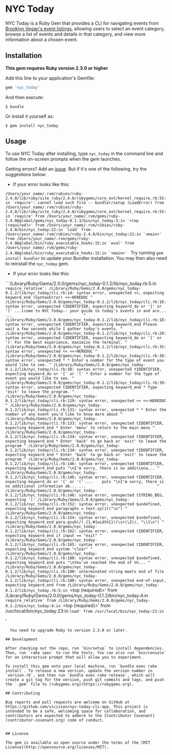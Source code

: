 # NYC Today

NYC Today is a Ruby Gem that provides a CLI for navigating events from [Brooklyn Vegan's event listings](http://nyc-shows.brooklynvegan.com/), allowing users to select an event category, browse a list of events and details in that category, and view more information about a chosen event.

## Installation

**This gem requires Ruby version 2.3.0 or higher**

Add this line to your application's Gemfile:

```ruby
gem 'nyc_today'
```

And then execute:

    $ bundle

Or install it yourself as:

    $ gem install nyc_today

## Usage

To use NYC Today after installing, type `nyc_today` in the command line and follow the on-screen prompts when the gem launches.

Getting errors? Add an [issue](https://github.com/vicision/nyc-today-cli-app/issues). But if it's one of the following, try the suggestions below:

* If your error looks like this:

```/Users/your_name/.rvm/rubies/ruby-2.4.0/lib/ruby/site_ruby/2.4.0/rubygems/core_ext/kernel_require.rb:55:in `require': cannot load such file -- bundler/setup (LoadError)
    from /Users/your_name/.rvm/rubies/ruby-2.4.0/lib/ruby/site_ruby/2.4.0/rubygems/core_ext/kernel_require.rb:55:in `require'
    from /Users/your_name/.rvm/gems/ruby-2.4.0@global/gems/nyc_today-0.1.3/bin/nyc_today:3:in `<top (required)>'
    from /Users/your_name/.rvm/rubies/ruby-2.4.0/bin/nyc_today:22:in `load'
    from /Users/your_name/.rvm/rubies/ruby-2.4.0/bin/nyc_today:22:in `<main>'
    from /Users/your_name/.rvm/gems/ruby-2.4.0@global/bin/ruby_executable_hooks:15:in `eval'
    from /Users/your_name/.rvm/gems/ruby-2.4.0@global/bin/ruby_executable_hooks:15:in `<main>'
    ```
    Try running `gem install bundler` to update your Bundler installation. You may then also need to reinstall the `nyc_today` gem.

* If your error looks like this:

```/Library/Ruby/Gems/2.0.0/gems/nyc_today-0.1.2/lib/nyc_today.rb:5:in `require_relative': /Library/Ruby/Gems/2.0.0/gems/nyc_today-0.1.2/lib/nyc_today/cli.rb:14: syntax error, unexpected <<, expecting keyword_end (SyntaxError)
  <<~HEREDOC
    ^
/Library/Ruby/Gems/2.0.0/gems/nyc_today-0.1.2/lib/nyc_today/cli.rb:16: syntax error, unexpected tIDENTIFIER, expecting keyword_do or '{' or '('
...lcome to NYC Today-- your guide to today's events in and aro...
...                               ^
/Library/Ruby/Gems/2.0.0/gems/nyc_today-0.1.2/lib/nyc_today/cli.rb:18: syntax error, unexpected tIDENTIFIER, expecting keyword_end
    Please wait a few seconds while I gather today's events.
                                                    ^
/Library/Ruby/Gems/2.0.0/gems/nyc_today-0.1.2/lib/nyc_today/cli.rb:20: syntax error, unexpected tIDENTIFIER, expecting keyword_do or '{' or '('
    For the best experience, maximize the terminal.
                                         ^
/Library/Ruby/Gems/2.0.0/gems/nyc_today-0.1.2/lib/nyc_today/cli.rb:35: syntax error, unexpected <<
  <<~HEREDOC
    ^
/Library/Ruby/Gems/2.0.0/gems/nyc_today-0.1.2/lib/nyc_today/cli.rb:38: syntax error, unexpected *
    * Enter a number for the type of event you would like to see.
     ^
/Library/Ruby/Gems/2.0.0/gems/nyc_today-0.1.2/lib/nyc_today/cli.rb:38: syntax error, unexpected tIDENTIFIER, expecting keyword_do or '{' or '('
    * Enter a number for the type of event you would like to see.
                                 ^
/Library/Ruby/Gems/2.0.0/gems/nyc_today-0.1.2/lib/nyc_today/cli.rb:39: syntax error, unexpected tIDENTIFIER, expecting keyword_end
    * Type 'exit' to leave the program.
                    ^
/Library/Ruby/Gems/2.0.0/gems/nyc_today-0.1.2/lib/nyc_today/cli.rb:129: syntax error, unexpected <<
  <<~HEREDOC
    ^
/Library/Ruby/Gems/2.0.0/gems/nyc_today-0.1.2/lib/nyc_today/cli.rb:131: syntax error, unexpected *
    * Enter the number of any event you'd like to know more about
     ^
/Library/Ruby/Gems/2.0.0/gems/nyc_today-0.1.2/lib/nyc_today/cli.rb:133: syntax error, unexpected tIDENTIFIER, expecting keyword_end
    * Enter 'menu' to return to the main menu
                 ^
/Library/Ruby/Gems/2.0.0/gems/nyc_today-0.1.2/lib/nyc_today/cli.rb:134: syntax error, unexpected tIDENTIFIER, expecting keyword_end
    * Enter 'back' to go back or 'exit' to leave the program
                 ^
/Library/Ruby/Gems/2.0.0/gems/nyc_today-0.1.2/lib/nyc_today/cli.rb:134: syntax error, unexpected tIDENTIFIER, expecting keyword_end
    * Enter 'back' to go back or 'exit' to leave the program
                                      ^
/Library/Ruby/Gems/2.0.0/gems/nyc_today-0.1.2/lib/nyc_today/cli.rb:146: syntax error, unexpected tIDENTIFIER, expecting keyword_end
    puts "\nI'm sorry, there is no additiona...
               ^
/Library/Ruby/Gems/2.0.0/gems/nyc_today-0.1.2/lib/nyc_today/cli.rb:146: syntax error, unexpected tIDENTIFIER, expecting keyword_do or '{' or '('
...    puts "\nI'm sorry, there is no additional information ab...
...                               ^
/Library/Ruby/Gems/2.0.0/gems/nyc_today-0.1.2/lib/nyc_today/cli.rb:146: syntax error, unexpected tSTRING_BEG, expecting '('
/Library/Ruby/Gems/2.0.0/gems/nyc_today-0.1.2/lib/nyc_today/cli.rb:152: syntax error, unexpected $undefined, expecting keyword_end
  paragraphs = text.split("\n")
                            ^
/Library/Ruby/Gems/2.0.0/gems/nyc_today-0.1.2/lib/nyc_today/cli.rb:154: syntax error, unexpected $undefined, expecting keyword_end
    para.gsub(/(.{1,#{width}})(\s+|\Z)/, "\\1\n")
                                           ^
/Library/Ruby/Gems/2.0.0/gems/nyc_today-0.1.2/lib/nyc_today/cli.rb:162: syntax error, unexpected tIDENTIFIER, expecting keyword_end
  if input == "exit"
                   ^
/Library/Ruby/Gems/2.0.0/gems/nyc_today-0.1.2/lib/nyc_today/cli.rb:165: syntax error, unexpected tIDENTIFIER, expecting keyword_end
    system "clear"
                 ^
/Library/Ruby/Gems/2.0.0/gems/nyc_today-0.1.2/lib/nyc_today/cli.rb:180: syntax error, unexpected $undefined, expecting keyword_end
  puts "\nYou've reached the end of th...
         ^
/Library/Ruby/Gems/2.0.0/gems/nyc_today-0.1.2/lib/nyc_today/cli.rb:180: unterminated string meets end of file
/Library/Ruby/Gems/2.0.0/gems/nyc_today-0.1.2/lib/nyc_today/cli.rb:180: syntax error, unexpected end-of-input, expecting keyword_end
  from /Library/Ruby/Gems/2.0.0/gems/nyc_today-0.1.2/lib/nyc_today.rb:5:in `<top (required)>'
  from /Library/Ruby/Gems/2.0.0/gems/nyc_today-0.1.2/bin/nyc_today:4:in `require_relative'
  from /Library/Ruby/Gems/2.0.0/gems/nyc_today-0.1.2/bin/nyc_today:4:in `<top (required)>'
  from /usr/local/bin/nyc_today:23:in `load'
  from /usr/local/bin/nyc_today:23:in `<main>'
```
  You need to upgrade Ruby to version 2.3.0 or later.

## Development

After checking out the repo, run `bin/setup` to install dependencies. Then, run `rake spec` to run the tests. You can also run `bin/console` for an interactive prompt that will allow you to experiment.

To install this gem onto your local machine, run `bundle exec rake install`. To release a new version, update the version number in `version.rb`, and then run `bundle exec rake release`, which will create a git tag for the version, push git commits and tags, and push the `.gem` file to [rubygems.org](https://rubygems.org).

## Contributing

Bug reports and pull requests are welcome on GitHub at https://github.com/vicision/nyc-today-cli-app. This project is intended to be a safe, welcoming space for collaboration, and contributors are expected to adhere to the [Contributor Covenant](contributor-covenant.org) code of conduct.


## License

The gem is available as open source under the terms of the [MIT License](http://opensource.org/licenses/MIT).
